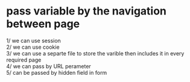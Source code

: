 # pass variable by the navigation between page 

1/ we can use session <br> 
2/ we can use cookie <br> 
3/ we can use a separte file to store the varible then includes it in every required page <br> 
4/ we can pass by URL perameter <br> 
5/ can be passed by hidden field in form <br> 
